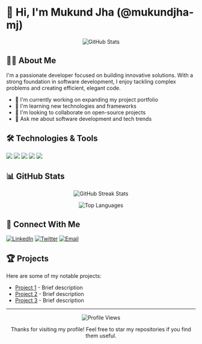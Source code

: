 # 👋 Hi, I'm Mukund Jha (@mukundjha-mj)

<div align="center">
  <img src="https://github-readme-stats.vercel.app/api?username=mukundjha-mj&show_icons=true&theme=radical" alt="GitHub Stats" />
</div>

## 👨‍💻 About Me

I'm a passionate developer focused on building innovative solutions. With a strong foundation in software development, I enjoy tackling complex problems and creating efficient, elegant code.

- 🔭 I'm currently working on expanding my project portfolio
- 🌱 I'm learning new technologies and frameworks
- 👯 I'm looking to collaborate on open-source projects
- 💬 Ask me about software development and tech trends

## 🛠️ Technologies & Tools

![](https://img.shields.io/badge/Code-JavaScript-informational?style=flat&logo=javascript&logoColor=white&color=2bbc8a)
![](https://img.shields.io/badge/Code-Python-informational?style=flat&logo=python&logoColor=white&color=2bbc8a)
![](https://img.shields.io/badge/Code-Java-informational?style=flat&logo=java&logoColor=white&color=2bbc8a)
![](https://img.shields.io/badge/Tools-Git-informational?style=flat&logo=git&logoColor=white&color=2bbc8a)
![](https://img.shields.io/badge/Tools-Docker-informational?style=flat&logo=docker&logoColor=white&color=2bbc8a)

## 📊 GitHub Stats

<p align="center">
  <img src="https://github-readme-streak-stats.herokuapp.com/?user=mukundjha-mj&theme=dark" alt="GitHub Streak Stats" />
</p>

<p align="center">
  <img src="https://github-readme-stats.vercel.app/api/top-langs/?username=mukundjha-mj&layout=compact&theme=radical" alt="Top Languages" />
</p>

## 🔗 Connect With Me

[![LinkedIn](https://img.shields.io/badge/LinkedIn-0077B5?style=for-the-badge&logo=linkedin&logoColor=white)](https://linkedin.com/in/your-linkedin-handle)
[![Twitter](https://img.shields.io/badge/Twitter-1DA1F2?style=for-the-badge&logo=twitter&logoColor=white)](https://twitter.com/your-twitter-handle)
[![Email](https://img.shields.io/badge/Email-D14836?style=for-the-badge&logo=gmail&logoColor=white)](mailto:your.email@example.com)

## 🏆 Projects

Here are some of my notable projects:

- [Project 1](https://github.com/mukundjha-mj/project-1) - Brief description
- [Project 2](https://github.com/mukundjha-mj/project-2) - Brief description
- [Project 3](https://github.com/mukundjha-mj/project-3) - Brief description

---

<div align="center">
  <img src="https://komarev.com/ghpvc/?username=mukundjha-mj&color=green" alt="Profile Views" />
  <p>Thanks for visiting my profile! Feel free to star my repositories if you find them useful.</p>
</div>
